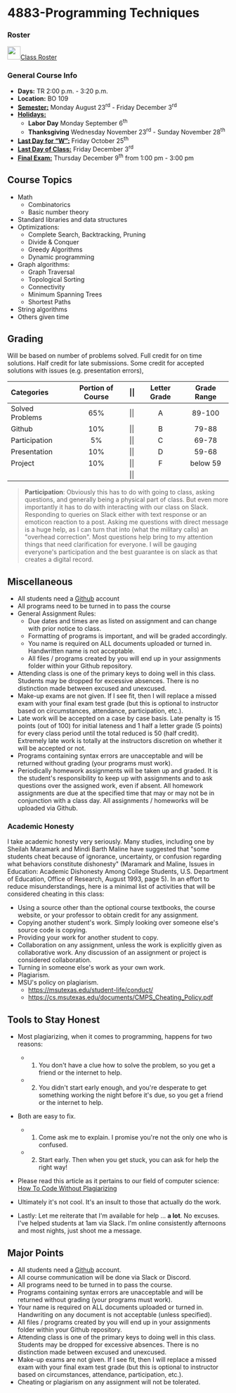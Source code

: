 # 4883-Programming Techniques

### Roster
<a href="https://docs.google.com/spreadsheets/d/1jAkhTTA8b8BxF5ckkyct44jOz8PNmREB9QxGERVDSeY/edit?usp=sharing"><img src="https://www.gstatic.com/images/branding/product/2x/sheets_2020q4_48dp.png" width="30">Class Roster</a>


### General Course Info
- __Days:__ TR 2:00 p.m. - 3:20 p.m. 
- __Location:__ BO 109
- [__Semester:__](https://msutexas.edu/registrar/_assets/files/pdfs/acadcal2021.pdf) Monday August 23<sup>rd</sup> - Friday December 3<sup>rd</sup>
- [__Holidays:__](https://msutexas.edu/registrar/_assets/files/pdfs/acadcal2122.pdf)
  - __Labor Day__ Monday September 6<sup>th</sup>
  - __Thanksgiving__ Wednesday November 23<sup>rd</sup> - Sunday November 28<sup>th</sup> 
- [__Last Day for “W”:__](https://msutexas.edu/registrar/_assets/files/pdfs/acadcal2122.pdf)  Friday October 25<sup>th</sup>
- [__Last Day of Class:__](https://msutexas.edu/registrar/_assets/files/pdfs/acadcal2122.pdf) Friday December 3<sup>rd</sup>
- [__Final Exam:__](https://msutexas.edu/registrar/_assets/files/pdfs/fall21finals.pdf) Thursday December 9<sup>th</sup> from 1:00 pm - 3:00 pm

## Course Topics

- Math
  - Combinatorics
  - Basic number theory
- Standard libraries and data structures
- Optimizations:
  - Complete Search, Backtracking, Pruning
  - Divide & Conquer
  - Greedy Algorithms
  - Dynamic programming
- Graph algorithms:
  - Graph Traversal
  - Topological Sorting
  - Connectivity
  - Minimum Spanning Trees
  - Shortest Paths
- String algorithms
- Others given time

## Grading

Will be based on number of problems solved. Full credit for on time solutions. Half credit for late submissions. Some credit for accepted solutions with issues (e.g. presentation errors),

| Categories      | Portion of Course |  \|\|   | Letter Grade | Grade Range |
| :-------------- | :---------------: | --- | :----------: | :---------: |
| Solved Problems |        65%        |  \|\|   |      A       |   89-100    |
| Github          |        10%        |  \|\|   |      B       |    79-88    |
| Participation   |        5%         |  \|\|   |      C       |    69-78    |
| Presentation    |        10%        |  \|\|   |      D       |    59-68    |
| Project         |        10%        |  \|\|   |      F       |  below 59   |
|                 |                   |  \|\|   |              |             |

>**Participation**: Obviously this has to do with going to class, asking questions, and generally being a physical part of class. But even more importantly it has to do with interacting with our class on Slack. Responding to queries on Slack either with text response or an emoticon reaction to a post. Asking me questions with direct message is a huge help, as I can turn that into (what the military calls) an "overhead correction". Most questions help bring to my attention things that need clarification for everyone. I will be gauging everyone's participation and the best guarantee is on slack as that creates a digital record.


## Miscellaneous

- All students need a [Github](http://github.com) account
- All programs need to be turned in to pass the course
- General Assignment Rules:
    - Due dates and times are as listed on assignment and can change with prior notice to class.
    - Formatting of programs is important, and will be graded accordingly. 
    - You name is required on ALL documents uploaded or turned in. Handwritten name is not acceptable.
    - All files / programs created by you will end up in your assignments folder within your Github repository. 
- Attending class is one of the primary keys to doing well in this class. Students may be dropped for excessive absences. There is no distinction made between excused and unexcused.
- Make-up exams are not given. If I see fit, then I will replace a missed exam with your final exam test grade (but this is optional to instructor based on circumstances, attendance, participation, etc.).
- Late work will be accepted on a case by case basis. Late penalty is 15 points (out of 100) for initial lateness and 1 half a letter grade (5 points) for every class period until the total reduced is 50 (half credit). Extremely late work is totally at the instructors discretion on whether it will be accepted or not.
- Programs containing syntax errors are unacceptable and will be returned without grading (your programs must work).
- Periodically homework assignments will be taken up and graded. It is the student's responsibility to keep up with assignments and to ask questions over the assigned work, even if absent. All homework assignments are due at the specified time that may or may not be in conjunction with a class day. All assignments / homeworks will be uploaded via Github.


### Academic Honesty

I take academic honesty very seriously. Many studies, including one by Sheilah Maramark and Mindi Barth Maline have suggested that "some students cheat because of ignorance, uncertainty, or confusion regarding what behaviors constitute dishonesty" (Maramark and Maline, Issues in Education: Academic Dishonesty Among College Students, U.S. Department of Education, Office of Research, August 1993, page 5). In an effort to reduce misunderstandings, here is a minimal list of activities that will be considered cheating in this class:

- Using a source other than the optional course textbooks, the course website, or your professor to obtain credit for any assignment.
- Copying another student's work. Simply looking over someone else's source code is copying.
- Providing your work for another student to copy.
- Collaboration on any assignment, unless the work is explicitly given as collaborative work. Any discussion of an assignment or project is considered collaboration.
- Turning in someone else's work as your own work.
- Plagiarism.
- MSU's policy on plagiarism.  
  - https://msutexas.edu/student-life/conduct/
  - https://cs.msutexas.edu/documents/CMPS_Cheating_Policy.pdf

## Tools to Stay Honest

- Most plagiarizing, when it comes to programming, happens for two reasons:
  - 1) You don't have a clue how to solve the problem, so you get a friend or the internet to help.
  - 2) You didn't start early enough, and you're desperate to get something working the night before it's due, so you get a friend or the internet to help. 
- Both are easy to fix. 
  - 1) Come ask me to explain. I promise you're not the only one who is confused. 
  - 2) Start early. Then when you get stuck, you can ask for help the right way!

- Please read this article as it pertains to our field of computer science: [How To Code Without Plagiarizing](https://www.itbriefcase.net/how-to-code-without-plagiarizing)

- Ultimately it's not cool. It's an insult to those that actually do the work. 
- Lastly: Let me reiterate that I'm available for help ... **a lot**. No excuses. I've helped students at 1am via Slack. I'm online consistently afternoons and most nights, just shoot me a message.   

## Major Points

- All students need a [Github](http://github.com) account.
- All course communication will be done via Slack or Discord.
- All programs need to be turned in to pass the course.
- Programs containing syntax errors are unacceptable and will be returned without grading (your programs must work).
- Your name is required on ALL documents uploaded or turned in. Handwriting on any document is not acceptable (unless specified).
- All files / programs created by you will end up in your assignments folder within your Github repository. 
- Attending class is one of the primary keys to doing well in this class. Students may be dropped for excessive absences. There is no distinction made between excused and unexcused.
- Make-up exams are not given. If I see fit, then I will replace a missed exam with your final exam test grade (but this is optional to instructor based on circumstances, attendance, participation, etc.).
- Cheating or plagiarism on any assignment will not be tolerated.